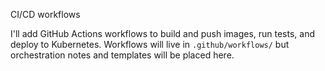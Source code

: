 CI/CD workflows

I'll add GitHub Actions workflows to build and push images, run tests, and deploy to Kubernetes. Workflows will live in `.github/workflows/` but orchestration notes and templates will be placed here.